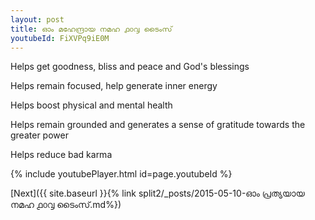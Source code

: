 ```yaml
---
layout: post
title: ഓം മഹേന്ദ്രായ നമഹ ൧൦൮ ടൈംസ്
youtubeId: FiXVPq9iE0M
---
```

 
 
Helps get goodness, bliss and peace and God's blessings
 
Helps remain focused, help generate inner energy 
 
Helps boost physical and mental health 
 
Helps remain grounded and generates a sense of gratitude towards the greater power 
 
Helps reduce bad karma
 
 
 
 


{% include youtubePlayer.html id=page.youtubeId %}
 
[Next]({{ site.baseurl }}{% link  split2/_posts/2015-05-10-ഓം പ്രത്യയായ നമഹ ൧൦൮ ടൈംസ്.md%})
 
